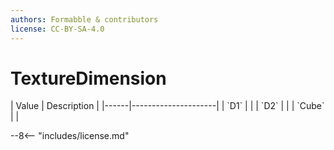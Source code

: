 ```yaml
---
authors: Formabble & contributors
license: CC-BY-SA-4.0
---
```



# TextureDimension

<div class="sh-parameters" markdown="1">
| Value  | Description |
|------|---------------------|
| `D1` |  |
| `D2` |  |
| `Cube` |  |

</div>

--8<-- "includes/license.md"
